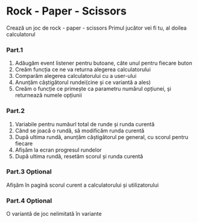 # Rock - Paper - Scissors

Crează un joc de rock - paper - scissors
Primul jucător vei fi tu, al doilea calculatorul

### Part.1
1. Adăugăm event listener pentru butoane, câte unul pentru fiecare buton
2. Creăm funcția ce ne va returna alegerea calculatorului
3. Comparăm alegerea calculatorului cu a user-ului
4. Anunțăm câștigătorul rundei(cine și ce variantă a ales)
5. Creăm o funcție ce primește ca parametru numărul opțiunei,
   și returnează numele opțiunii

### Part.2
1. Variabile pentru număurl total de runde și runda curentă
2. Când se joacă o rundă, să modificăm runda curentă
3. După ultima rundă, anunțăm câștigătorul pe general, cu scorul pentru fiecare
4. Afișăm la ecran progresul rundelor
5. După ultima rundă, resetăm scorul și runda curentă

### Part.3 Optional
Afișăm în pagină scorul curent a calculatorului și utilizatorului

### Part.4 Optional
O variantă de joc nelimitată în variante

